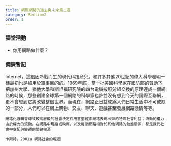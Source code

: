 ```yaml
---
title: 網際網路的過去與未來第二週
category: Section2
order: 1
---
```


### 課堂活動
+ 你用網路做什麼？

### 備課暫記
Internet，這個因冷戰而生的現代科技産兒，和許多其他20世紀的偉大科學發明一樣最初也是被用於軍事目的的。1969年底，當一批美國科學家在國防部的贊助下把加州大學、猶他大學和斯坦福研究院的四台電腦按照分組交換的原理連成一個網路的時候，那些創建全球第一個網路的科學家也許並沒有想到今天的國際互聯網，更不會想到它將改變整個世界。而現在，網路正日益成爲人們日常生活中不可或缺的一部分，人們可以在網上購物、交友、聊天、遊戲甚至發展網路戀情等等。

```
網路化邏輯會導致較高層級的社會決定作用甚至經由網路表現出來的特殊社會利益：流動的權力由於權力的流動。在網路中現身或缺席，以及每個網路相對於其他網路的動態關係，都是我們社會中支配與變遷的關鍵根源

卡斯特，2001a 網路社會的崛起
```

[](http://mewbies.com/acute_terminal_fun_telnet_public_servers_watch_star_wars_play_games_etc.htm)